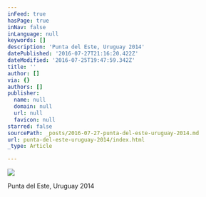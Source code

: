 ```yaml
---
inFeed: true
hasPage: true
inNav: false
inLanguage: null
keywords: []
description: 'Punta del Este, Uruguay 2014'
datePublished: '2016-07-27T21:16:20.422Z'
dateModified: '2016-07-25T19:47:59.342Z'
title: ''
author: []
via: {}
authors: []
publisher:
  name: null
  domain: null
  url: null
  favicon: null
starred: false
sourcePath: _posts/2016-07-27-punta-del-este-uruguay-2014.md
url: punta-del-este-uruguay-2014/index.html
_type: Article

---
```

![](https://the-grid-user-content.s3-us-west-2.amazonaws.com/86b58cfc-be95-4706-a17e-062de8761f3e.jpg)

Punta del Este, Uruguay 2014